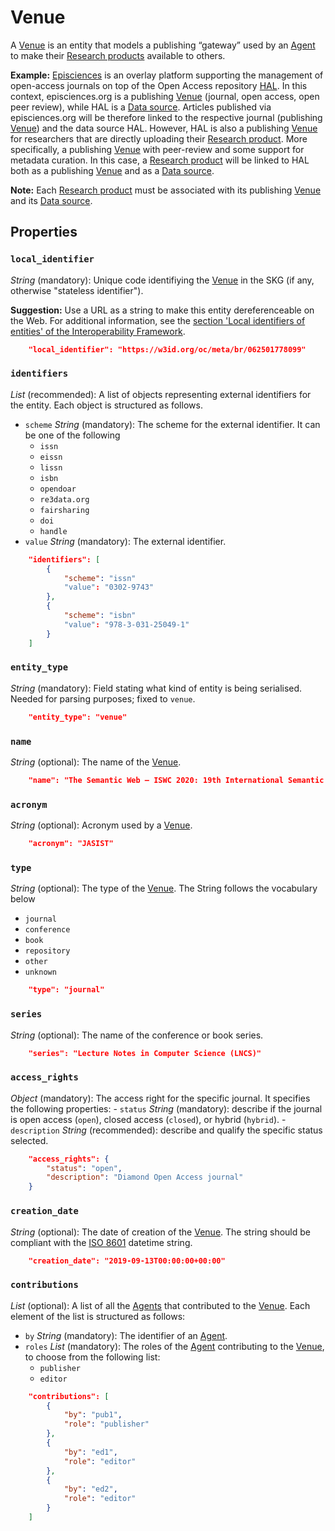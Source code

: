 # Venue
A [Venue]() is an entity that models a publishing “gateway” used by an [Agent](https://skg-if.github.io/interoperability-framework/agent) to make their [Research products](https://skg-if.github.io/interoperability-framework/research-product) available to others.

**Example:** [Episciences](https://episciences.org)  is an overlay platform supporting the management of open-access journals on top of the Open Access repository [HAL](https://hal.science). In this context, episciences.org is a publishing [Venue]() (journal, open access, open peer review), while HAL is a [Data source](https://skg-if.github.io/interoperability-framework/data-source). Articles published via episciences.org will be therefore linked to the respective journal (publishing [Venue]()) and the data source HAL. 
    However, HAL is also a publishing [Venue]() for researchers that are directly uploading their [Research product](https://skg-if.github.io/interoperability-framework/research-product). More specifically, a publishing [Venue]() with peer-review and some support for metadata curation. In this case, a [Research product](https://skg-if.github.io/interoperability-framework/research-product) will be linked to HAL both as a publishing [Venue]() and as a [Data source](https://skg-if.github.io/interoperability-framework/data-source). 

**Note:** Each [Research product](https://skg-if.github.io/interoperability-framework/research-product) must be associated with its publishing [Venue]() and its [Data source](https://skg-if.github.io/interoperability-framework/data-source). 



## Properties

### `local_identifier`		
*String* (mandatory): Unique code identifiying the [Venue]() in the SKG (if any, otherwise "stateless identifier").
 
**Suggestion:** Use a URL as a string to make this entity dereferenceable on the Web. For additional information, see the [section 'Local identifiers of entities' of the Interoperability Framework](/interoperability-framework/#local-identifiers-of-entities).

```json
    "local_identifier": "https://w3id.org/oc/meta/br/062501778099"
```

### `identifiers`
*List* (recommended): A list of objects representing external identifiers for the entity. Each object is structured as follows.

- `scheme` *String* (mandatory): The scheme for the external identifier. It can be one of the following
    - `issn`
    - `eissn`
    - `lissn`
    - `isbn`
    - `opendoar`
    - `re3data.org`
    - `fairsharing`
    - `doi`
    - `handle`
- `value` *String* (mandatory): The external identifier.

```json
    "identifiers": [
        {
            "scheme": "issn"
            "value": "0302-9743"
        },
        {
            "scheme": "isbn"
            "value": "978-3-031-25049-1"
        }
    ]
```

### `entity_type`
*String* (mandatory): Field stating what kind of entity is being serialised. Needed for parsing purposes; fixed to `venue`.

```json
    "entity_type": "venue"
```

### `name` 
 *String* (optional): The name of the [Venue]().

```json
    "name": "The Semantic Web – ISWC 2020: 19th International Semantic Web Conference, Athens, Greece, November 2–6, 2020, Proceedings, Part II"
```

### `acronym` 
 *String* (optional): Acronym used by a [Venue]().

```json
    "acronym": "JASIST"
```

### `type`
*String* (optional): The type of the [Venue](). The String follows the vocabulary below
- `journal`
- `conference`
- `book`
- `repository`
- `other`
- `unknown`

```json
    "type": "journal"
```

### `series`
*String* (optional): The name of the conference or book series.

```json
    "series": "Lecture Notes in Computer Science (LNCS)"
```

### `access_rights` 
*Object* (mandatory): The access right for the specific journal. It specifies the following properties:
    - `status` *String* (mandatory): describe if the journal is open access (`open`), closed access (`closed`), or hybrid (`hybrid`).
    - `description` *String* (recommended): describe and qualify the specific status selected.

```json
    "access_rights": {
        "status": "open",
        "description": "Diamond Open Access journal"
    }
```

### `creation_date`
*String* (optional): The date of creation of the [Venue](). The string should be compliant with the [ISO 8601](https://en.wikipedia.org/wiki/ISO_8601) datetime string.
 
```json
    "creation_date": "2019-09-13T00:00:00+00:00"
```

### `contributions`
*List* (optional): A list of all the [Agents](https://skg-if.github.io/interoperability-framework/agent) that contributed to the [Venue](). Each element of the list is structured as follows:

- `by` *String* (mandatory): The identifier of an [Agent](https://skg-if.github.io/interoperability-framework/agent).
- `roles` *List* (mandatory): The roles of the [Agent](https://skg-if.github.io/interoperability-framework/agent) contributing to the [Venue](), to choose from the following list:
    - `publisher`
    - `editor`

```json
    "contributions": [
        {
            "by": "pub1",
            "role": "publisher"
        },
        {
            "by": "ed1",
            "role": "editor"
        },
        {
            "by": "ed2",
            "role": "editor"
        }
    ]
```